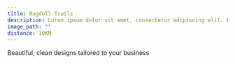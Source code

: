 ```yaml
---
title: Ragdoll Trails
description: Lorem ipsum dolor sit amet, consectetur adipiscing elit. Etiam molestie nisl sed quam iaculis faucibus. Sed metus augue, fringilla ut ligula ac, ultrices tincidunt orci. Duis sed eleifend ipsum. Nunc in nibh ac purus finibus fringilla ut vel nulla. Fusce non ornare augue. Sed laoreet erat massa, ut hendrerit nisi suscipit non. Duis dignissim nisl id gravida accumsan. Duis velit quam, sagittis ac facilisis eu, sodales in ex. Vivamus cursus pharetra quam, ut congue ex accumsan quis. Sed velit tortor, eleifend in erat non, luctus eleifend odio. Nam tincidunt at mi id venenatis. Fusce convallis, nisl eu gravida posuere, ipsum libero faucibus velit, nec iaculis mi dui ac metus. Nam metus quam, vestibulum sed lectus non, mattis cursus urna. Nunc euismod augue id est convallis, sit amet volutpat nisl varius. Aenean ut tellus et nibh venenatis pulvinar eget sit amet sem. Nam hendrerit facilisis magna, at fermentum turpis interdum eu.
image_path: ""
distance: 10KM
---
```


Beautiful, clean designs tailored to your business
